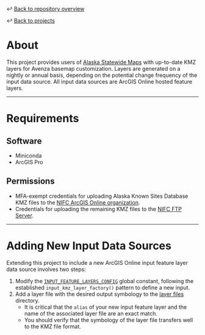 ↩️ [Back to repository overview](../../README.md)

↩️ [Back to projects](../README.md)

# About

This project provides users of [Alaska Statewide Maps](https://alaska-division-of-forestry-and-fire-protection-nifc.hub.arcgis.com/pages/statewide-maps) with up-to-date KMZ layers for Avenza basemap customization. Layers are generated on a nightly or annual basis, depending on the potential change frequency of the input data source. All input data sources are ArcGIS Online hosted feature layers.

---
# Requirements

## Software
* Miniconda
* ArcGIS Pro
## Permissions
* MFA-exempt credentials for uploading Alaska Known Sites Database KMZ files to the [NIFC ArcGIS Online organization](https://nifc.maps.arcgis.com/home/index.html).
* Credentials for uploading the remaining KMZ files to the [NIFC FTP Server](https://ftp.wildfire.gov/).

---
# Adding New Input Data Sources

Extending this project to include a new ArcGIS Online input feature layer data source involves two steps:

1. Modify the [`INPUT_FEATURE_LAYERS_CONFIG`](./config/inputs_config.py#L88) global constant, following the established `input_kmz_layer_factory()` pattern to define a new input. 
2. Add a layer file with the desired output symbology to the [layer files](./data/layer_files) directory.
	* It is critical that the `alias` of your new input feature layer and the name of the associated layer file are an exact match.
	* You should verify that the symbology of the layer file transfers well to the KMZ file format.

